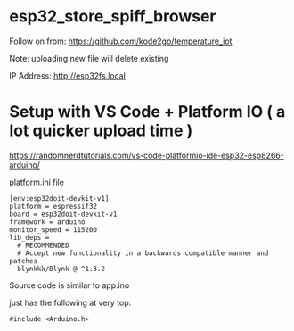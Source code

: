 # esp32_store_spiff_browser

Follow on from:
https://github.com/kode2go/temperature_iot

Note: uploading new file will delete existing 

IP Address: http://esp32fs.local

# Setup with VS Code + Platform IO ( a lot quicker upload time )

https://randomnerdtutorials.com/vs-code-platformio-ide-esp32-esp8266-arduino/

platform.ini file
```
[env:esp32doit-devkit-v1]
platform = espressif32
board = esp32doit-devkit-v1
framework = arduino
monitor_speed = 115200
lib_deps =
  # RECOMMENDED
  # Accept new functionality in a backwards compatible manner and patches
  blynkkk/Blynk @ ^1.3.2
```

Source code is similar to app.ino

just has the following at very top:

```
#include <Arduino.h>
```
